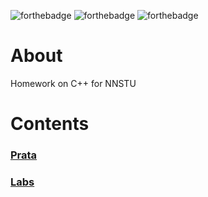 ![forthebadge](http://forthebadge.com/images/badges/built-with-love.svg)
![forthebadge](http://forthebadge.com/images/badges/check-it-out.svg)
![forthebadge](http://forthebadge.com/images/badges/winter-is-coming.svg)

# About
Homework on C++ for NNSTU

# Contents

### [Prata](/Prata/schedule.md)
### [Labs](/Labs/schedule.md)
